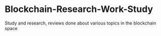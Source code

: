 # Blockchain-Research-Work-Study
Study and research, reviews done about various topics in the blockchain space
